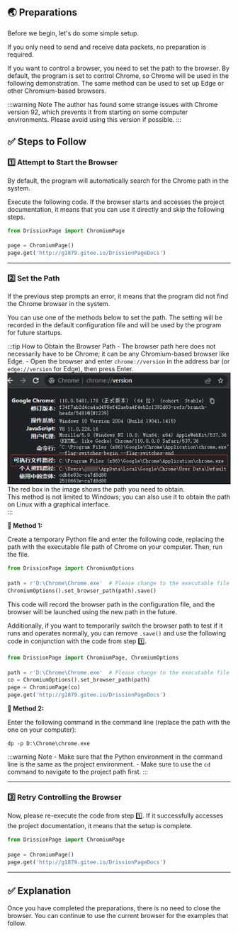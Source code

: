 🌏 Preparations
---

Before we begin, let's do some simple setup.

If you only need to send and receive data packets, no preparation is required.

If you want to control a browser, you need to set the path to the browser. By default, the program is set to control Chrome, so Chrome will be used in the following demonstration. The same method can be used to set up Edge or other Chromium-based browsers.

:::warning Note
    The author has found some strange issues with Chrome version 92, which prevents it from starting on some computer environments. Please avoid using this version if possible.
:::

## ✅️️ Steps to Follow

### 1️⃣ Attempt to Start the Browser

By default, the program will automatically search for the Chrome path in the system.

Execute the following code. If the browser starts and accesses the project documentation, it means that you can use it directly and skip the following steps.

```python
from DrissionPage import ChromiumPage

page = ChromiumPage()
page.get('http://g1879.gitee.io/DrissionPageDocs')
```

---

### 2️⃣ Set the Path

If the previous step prompts an error, it means that the program did not find the Chrome browser in the system.

You can use one of the methods below to set the path. The setting will be recorded in the default configuration file and will be used by the program for future startups.

:::tip How to Obtain the Browser Path
    - The browser path here does not necessarily have to be Chrome; it can be any Chromium-based browser like Edge.
    - Open the browser and enter `chrome://version` in the address bar (or `edge://version` for Edge), then press Enter.
    ![](../imgs/find_browser_path.png)  
    The red box in the image shows the path you need to obtain.  
    This method is not limited to Windows; you can also use it to obtain the path on Linux with a graphical interface.    
:::

**🔸 Method 1:**

Create a temporary Python file and enter the following code, replacing the path with the executable file path of Chrome on your computer. Then, run the file.

```python
from DrissionPage import ChromiumOptions

path = r'D:\Chrome\Chrome.exe'  # Please change to the executable file path of Chrome on your computer
ChromiumOptions().set_browser_path(path).save()
```

This code will record the browser path in the configuration file, and the browser will be launched using the new path in the future.

Additionally, if you want to temporarily switch the browser path to test if it runs and operates normally, you can remove `.save()` and use the following code in conjunction with the code from step 1️⃣.

```python
from DrissionPage import ChromiumPage, ChromiumOptions

path = r'D:\Chrome\Chrome.exe'  # Please change to the executable file path of Chrome on your computer
co = ChromiumOptions().set_browser_path(path)
page = ChromiumPage(co)
page.get('http://g1879.gitee.io/DrissionPageDocs')
```

**🔸 Method 2:**

Enter the following command in the command line (replace the path with the one on your computer):

```shell
dp -p D:\Chrome\chrome.exe
```

:::warning Note
    - Make sure that the Python environment in the command line is the same as the project environment.
    - Make sure to use the `cd` command to navigate to the project path first.
:::

---

### 3️⃣ Retry Controlling the Browser

Now, please re-execute the code from step 1️⃣. If it successfully accesses the project documentation, it means that the setup is complete.

```python
from DrissionPage import ChromiumPage

page = ChromiumPage()
page.get('http://g1879.gitee.io/DrissionPageDocs')
```

---

## ✅️️ Explanation

Once you have completed the preparations, there is no need to close the browser. You can continue to use the current browser for the examples that follow.

